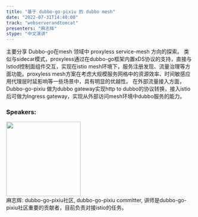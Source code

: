 ```yaml
---
title: "基于 dubbo-go-pixiu 的 dubbo mesh"
date: "2022-07-31T14:40:00"
track: "webserverandtomcat"
presenters: "麻志辉"
stype: "中文演讲"
---
```

主要分享 Dubbo-go在mesh 领域中 proxyless service-mesh 方向的探索。
类似与sidecar模式，proxyless通过在dubbo-go框架内置xDS协议的支持，直接与Istiod控制面组件交互，实现在istio mesh环境下，服务注册发现、流量治理等方面功能。proxyless mesh方案在考虑大规模服务网格中的资源效率、时间敏感应用代理层时延影响等一些场景中，具有明显的优越性。
在外部流量接入方面，Dubbo-go-pixiu 做为dubbo gateway实现http to dubbo的协议转换，接入istio 后可做为Ingress gateway，实现从外部访问mesh环境中dubbo服务的能力。
 ### Speakers: 
 <img src="images/speaker/1104.png" width="200" /><br>麻志辉: dubbo-go-pixiu社区, dubbo-go-pixiu committer, 讲师是dubbo-go-pixiu社区重要的贡献者，目前负责对接istio的任务。

 